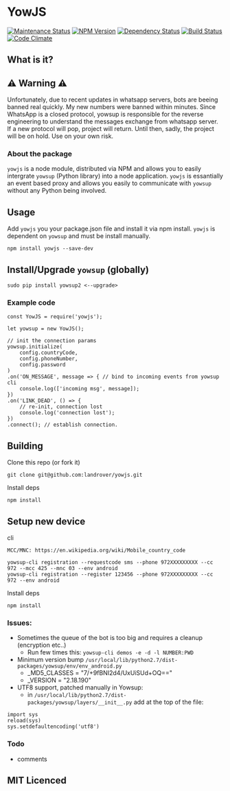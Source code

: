 # YowJS
[![Maintenance Status][status-image]][status-url] [![NPM Version][npm-image]][npm-url] [![Dependency Status][deps-image]][deps-url] [![Build Status][travis-image]][travis-url] [![Code Climate][climate-image]][climate-url]

## What is it?

## :warning: Warning :warning:
Unfortunately, due to recent updates in whatsapp servers, bots are beeing banned real quickly. My new numbers were banned within minutes.
Since WhatsApp is a closed protocol, yowsup is responsible for the reverse engineering to understand the messages exchange from whatsapp server.
If a new protocol will pop, project will return. Until then, sadly, the project will be on hold. Use on your own risk.


### About the package

`yowjs` is a node module, distributed via NPM and allows you to easily intergrate `yowsup` (Python library) into a node application. `yowjs` is essantially an event
based proxy and allows you easily to communicate with `yowsup` without any Python being involved.

## Usage

Add `yowjs` you your package.json file and install it via npm install. `yowjs` is dependent on `yowsup` and must be install manually.

```
npm install yowjs --save-dev
```

## Install/Upgrade `yowsup` (globally)
```
sudo pip install yowsup2 <--upgrade>
```

### Example code

```
const YowJS = require('yowjs');

let yowsup = new YowJS();

// init the connection params
yowsup.initialize(
    config.countryCode,
    config.phoneNumber,
    config.password
)
.on('ON_MESSAGE', message => { // bind to incoming events from yowsup cli
    console.log(['incoming msg', message]);
})
.on('LINK_DEAD', () => {
    // re-init, connection lost
    console.log('connection lost');
})
.connect(); // establish connection.
```


## Building
Clone this repo (or fork it)
```
git clone git@github.com:landrover/yowjs.git
```
Install deps
```
npm install
```

## Setup new device
cli
```
MCC/MNC: https://en.wikipedia.org/wiki/Mobile_country_code

yowsup-cli registration --requestcode sms --phone 972XXXXXXXXX --cc 972 --mcc 425 --mnc 03 --env android
yowsup-cli registration --register 123456 --phone 972XXXXXXXXX --cc 972 --env android
```
Install deps
```
npm install
```

### Issues:
 * Sometimes the queue of the bot is too big and requires a cleanup (encryption etc..)
   * Run few times this: `yowsup-cli demos -e -d -l NUMBER:PWD`
 * Minimum version bump `/usr/local/lib/python2.7/dist-packages/yowsup/env/env_android.py`
   * _MD5_CLASSES = "7/+9fBNI2d4/UxUiSUd+OQ=="
   * _VERSION = "2.18.190"
 * UTF8 support, patched manually in Yowsup:
   * in `/usr/local/lib/python2.7/dist-packages/yowsup/layers/__init__.py` add at the top of the file:
```
import sys
reload(sys)
sys.setdefaultencoding('utf8')
```

### Todo
 * comments

## MIT Licenced

[npm-url]: https://npmjs.org/package/yowjs
[npm-image]: https://img.shields.io/npm/v/yowjs.svg?style=flat

[travis-url]: https://travis-ci.org/LandRover/YowJS
[travis-image]: https://img.shields.io/travis/LandRover/YowJS.svg?style=flat

[deps-url]: https://gemnasium.com/LandRover/YowJS
[deps-image]: https://img.shields.io/gemnasium/LandRover/YowJS.svg?style=flat

[climate-url]: https://codeclimate.com/github/LandRover/YowJS
[climate-image]: https://img.shields.io/codeclimate/github/LandRover/YowJS.svg?style=flat

[status-url]: https://github.com/LandRover/YowJS/pulse
[status-image]: https://img.shields.io/maintenance/yes/2017.svg?style=flat
